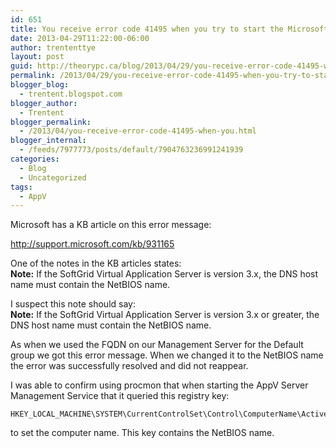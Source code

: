 ```yaml
---
id: 651
title: You receive error code 41495 when you try to start the Microsoft SoftGrid Virtual Application Server service
date: 2013-04-29T11:22:00-06:00
author: trententtye
layout: post
guid: http://theorypc.ca/blog/2013/04/29/you-receive-error-code-41495-when-you-try-to-start-the-microsoft-softgrid-virtual-application-server-service/
permalink: /2013/04/29/you-receive-error-code-41495-when-you-try-to-start-the-microsoft-softgrid-virtual-application-server-service/
blogger_blog:
  - trentent.blogspot.com
blogger_author:
  - Trentent
blogger_permalink:
  - /2013/04/you-receive-error-code-41495-when-you.html
blogger_internal:
  - /feeds/7977773/posts/default/7904763236991241939
categories:
  - Blog
  - Uncategorized
tags:
  - AppV
---
```

Microsoft has a KB article on this error message:

http://support.microsoft.com/kb/931165

One of the notes in the KB articles states:  
**Note:** If the SoftGrid Virtual Application Server is version 3.x, the DNS host name must contain the NetBIOS name.

I suspect this note should say:  
**Note:** If the SoftGrid Virtual Application Server is version 3.x or greater, the DNS host name must contain the NetBIOS name.

As when we used the FQDN on our Management Server for the Default group we got this error message. When we changed it to the NetBIOS name the error was successfully resolved and did not reappear.

I was able to confirm using procmon that when starting the AppV Server Management Service that it queried this registry key:

```plaintext
HKEY_LOCAL_MACHINE\SYSTEM\CurrentControlSet\Control\ComputerName\ActiveComputerName
```
to set the computer name. This key contains the NetBIOS name.

<!-- AddThis Advanced Settings generic via filter on the_content -->

<!-- AddThis Share Buttons generic via filter on the_content -->